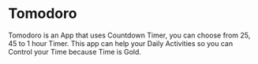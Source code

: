# Tomodoro
Tomodoro is an App that uses Countdown Timer, you can choose from 25, 45 to 1 hour Timer.
This app can help your Daily Activities so you can Control your Time because Time is Gold.
